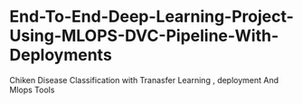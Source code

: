 # End-To-End-Deep-Learning-Project-Using-MLOPS-DVC-Pipeline-With-Deployments
Chiken Disease Classification with Tranasfer Learning , deployment And Mlops Tools 
